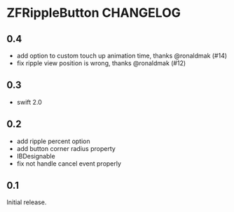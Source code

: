# ZFRippleButton CHANGELOG

## 0.4

- add option to custom touch up animation time, thanks @ronaldmak (#14)
- fix ripple view position is wrong, thanks @ronaldmak (#12)

## 0.3

- swift 2.0

## 0.2

- add ripple percent option
- add button corner radius property
- IBDesignable
- fix not handle cancel event properly

## 0.1

Initial release.

